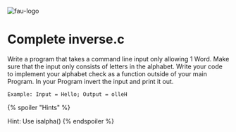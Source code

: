 ![fau-logo](https://www.fau.de/files/2016/02/fb-ww-logo-preview.jpg)
# Complete inverse.c
Write a program that takes a command line input only allowing 1 Word. 
Make sure that the input only consists of letters in the alphabet. 
Write your code to implement your alphabet check as a function outside of
your main Program. In your Program invert the input and print it out.

~~~
Example: Input = Hello; Output = olleH
~~~
{% spoiler "Hints" %}

Hint: Use isalpha()
{% endspoiler %}
